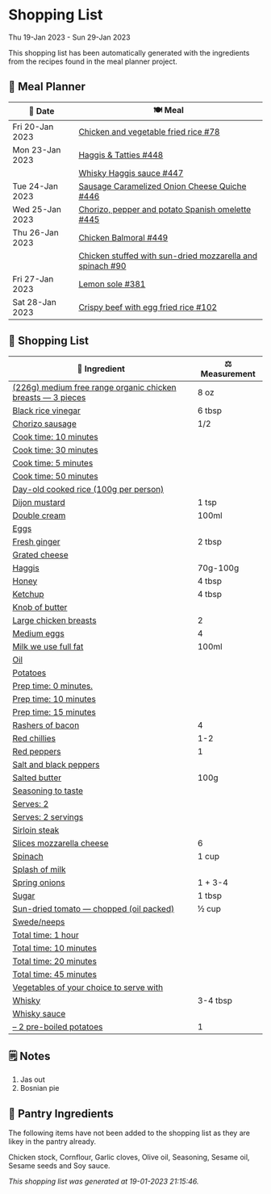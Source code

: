 # Shopping List

Thu 19-Jan 2023 - Sun 29-Jan 2023

This shopping list has been automatically generated with the ingredients from the recipes found in the meal planner project.

## 📅 Meal Planner

|📅 Date| 🍽️ Meal|
|----|----|
|Fri 20-Jan 2023|[Chicken and vegetable fried rice #78](https://github.com/jcallaghan/The-Cookbook/issues/78)|
|Mon 23-Jan 2023|[Haggis & Tatties #448](https://github.com/jcallaghan/The-Cookbook/issues/448)|
||[Whisky Haggis sauce #447](https://github.com/jcallaghan/The-Cookbook/issues/447)|
|Tue 24-Jan 2023|[Sausage Caramelized Onion Cheese Quiche #446](https://github.com/jcallaghan/The-Cookbook/issues/446)|
|Wed 25-Jan 2023|[Chorizo, pepper and potato Spanish omelette #445](https://github.com/jcallaghan/The-Cookbook/issues/445)|
|Thu 26-Jan 2023|[Chicken Balmoral #449](https://github.com/jcallaghan/The-Cookbook/issues/449)|
||[Chicken stuffed with sun-dried mozzarella and spinach #90](https://github.com/jcallaghan/The-Cookbook/issues/90)|
|Fri 27-Jan 2023|[Lemon sole #381](https://github.com/jcallaghan/The-Cookbook/issues/381)|
|Sat 28-Jan 2023|[Crispy beef with egg fried rice #102](https://github.com/jcallaghan/The-Cookbook/issues/102)|

## 🛒 Shopping List

| 🍌 Ingredient| ⚖️ Measurement|
|----------|-----------|
|[(226g) medium free range organic chicken breasts — 3 pieces](https://www.sainsburys.co.uk/gol-ui/SearchResults/(226g)%20medium%20free%20range%20organic%20chicken%20breasts%20—%203%20pieces)|8 oz|
|[Black rice vinegar](https://www.sainsburys.co.uk/gol-ui/SearchResults/Black%20rice%20vinegar)|6 tbsp|
|[Chorizo sausage](https://www.sainsburys.co.uk/gol-ui/SearchResults/Chorizo%20sausage)|1/2|
|[Cook time: 10 minutes](https://www.sainsburys.co.uk/gol-ui/SearchResults/Cook%20time:%2010%20minutes)||
|[Cook time: 30 minutes](https://www.sainsburys.co.uk/gol-ui/SearchResults/Cook%20time:%2030%20minutes)||
|[Cook time: 5 minutes](https://www.sainsburys.co.uk/gol-ui/SearchResults/Cook%20time:%205%20minutes)||
|[Cook time: 50 minutes](https://www.sainsburys.co.uk/gol-ui/SearchResults/Cook%20time:%2050%20minutes)||
|[Day-old cooked rice (100g per person)](https://www.sainsburys.co.uk/gol-ui/SearchResults/Day-old%20cooked%20rice%20(100g%20per%20person))||
|[Dijon mustard](https://www.sainsburys.co.uk/gol-ui/SearchResults/Dijon%20mustard)|1 tsp|
|[Double cream](https://www.sainsburys.co.uk/gol-ui/SearchResults/Double%20cream)|100ml|
|[Eggs](https://www.sainsburys.co.uk/gol-ui/SearchResults/Eggs)||
|[Fresh ginger](https://www.sainsburys.co.uk/gol-ui/SearchResults/Fresh%20ginger)|2 tbsp|
|[Grated cheese](https://www.sainsburys.co.uk/gol-ui/SearchResults/Grated%20cheese)||
|[Haggis](https://www.sainsburys.co.uk/gol-ui/SearchResults/Haggis)|70g-100g|
|[Honey](https://www.sainsburys.co.uk/gol-ui/SearchResults/Honey)|4 tbsp|
|[Ketchup](https://www.sainsburys.co.uk/gol-ui/SearchResults/Ketchup)|4 tbsp|
|[Knob of butter](https://www.sainsburys.co.uk/gol-ui/SearchResults/Knob%20of%20butter)||
|[Large chicken breasts](https://www.sainsburys.co.uk/gol-ui/SearchResults/Large%20chicken%20breasts)|2|
|[Medium eggs](https://www.sainsburys.co.uk/gol-ui/SearchResults/Medium%20eggs)|4|
|[Milk we use full fat](https://www.sainsburys.co.uk/gol-ui/SearchResults/Milk%20we%20use%20full%20fat)|100ml|
|[Oil](https://www.sainsburys.co.uk/gol-ui/SearchResults/Oil)||
|[Potatoes](https://www.sainsburys.co.uk/gol-ui/SearchResults/Potatoes)||
|[Prep time: 0 minutes.](https://www.sainsburys.co.uk/gol-ui/SearchResults/Prep%20time:%200%20minutes.)||
|[Prep time: 10 minutes](https://www.sainsburys.co.uk/gol-ui/SearchResults/Prep%20time:%2010%20minutes)||
|[Prep time: 15 minutes](https://www.sainsburys.co.uk/gol-ui/SearchResults/Prep%20time:%2015%20minutes)||
|[Rashers of bacon](https://www.sainsburys.co.uk/gol-ui/SearchResults/Rashers%20of%20bacon)|4|
|[Red chillies](https://www.sainsburys.co.uk/gol-ui/SearchResults/Red%20chillies)|1-2|
|[Red peppers](https://www.sainsburys.co.uk/gol-ui/SearchResults/Red%20peppers)|1|
|[Salt and black peppers](https://www.sainsburys.co.uk/gol-ui/SearchResults/Salt%20and%20black%20peppers)||
|[Salted butter](https://www.sainsburys.co.uk/gol-ui/SearchResults/Salted%20butter)|100g|
|[Seasoning to taste](https://www.sainsburys.co.uk/gol-ui/SearchResults/Seasoning%20to%20taste)||
|[Serves: 2](https://www.sainsburys.co.uk/gol-ui/SearchResults/Serves:%202)||
|[Serves: 2 servings](https://www.sainsburys.co.uk/gol-ui/SearchResults/Serves:%202%20servings)||
|[Sirloin steak](https://www.sainsburys.co.uk/gol-ui/SearchResults/Sirloin%20steak)||
|[Slices  mozzarella cheese](https://www.sainsburys.co.uk/gol-ui/SearchResults/Slices%20%20mozzarella%20cheese)|6|
|[Spinach](https://www.sainsburys.co.uk/gol-ui/SearchResults/Spinach)|1 cup|
|[Splash of milk](https://www.sainsburys.co.uk/gol-ui/SearchResults/Splash%20of%20milk)||
|[Spring onions](https://www.sainsburys.co.uk/gol-ui/SearchResults/Spring%20onions)|1 + 3-4|
|[Sugar](https://www.sainsburys.co.uk/gol-ui/SearchResults/Sugar)|1 tbsp|
|[Sun-dried tomato — chopped (oil packed)](https://www.sainsburys.co.uk/gol-ui/SearchResults/Sun-dried%20tomato%20—%20chopped%20(oil%20packed))|½ cup|
|[Swede/neeps](https://www.sainsburys.co.uk/gol-ui/SearchResults/Swede/neeps)||
|[Total time: 1 hour](https://www.sainsburys.co.uk/gol-ui/SearchResults/Total%20time:%201%20hour)||
|[Total time: 10 minutes](https://www.sainsburys.co.uk/gol-ui/SearchResults/Total%20time:%2010%20minutes)||
|[Total time: 20 minutes](https://www.sainsburys.co.uk/gol-ui/SearchResults/Total%20time:%2020%20minutes)||
|[Total time: 45 minutes](https://www.sainsburys.co.uk/gol-ui/SearchResults/Total%20time:%2045%20minutes)||
|[Vegetables of your choice to serve with](https://www.sainsburys.co.uk/gol-ui/SearchResults/Vegetables%20of%20your%20choice%20to%20serve%20with)||
|[Whisky](https://www.sainsburys.co.uk/gol-ui/SearchResults/Whisky)|3-4 tbsp|
|[Whisky sauce](https://www.sainsburys.co.uk/gol-ui/SearchResults/Whisky%20sauce)||
|[– 2 pre-boiled potatoes](https://www.sainsburys.co.uk/gol-ui/SearchResults/–%202%20pre-boiled%20potatoes)|1|

## 🗒️ Notes

1. Jas out
1. Bosnian pie

## 🏪 Pantry Ingredients

The following items have not been added to the shopping list as they are likey in the pantry already.

Chicken stock, Cornflour, Garlic cloves, Olive oil, Seasoning, Sesame oil, Sesame seeds and Soy sauce.


_This shopping list was generated at 19-01-2023 21:15:46._